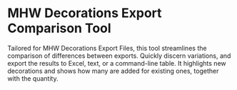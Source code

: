 # MHW Decorations Export Comparison Tool
Tailored for MHW Decorations Export Files, this tool streamlines the comparison of differences between exports. Quickly discern variations, and export the results to Excel, text, or a command-line table. It highlights new decorations and shows how many are added for existing ones, together with the quantity.
